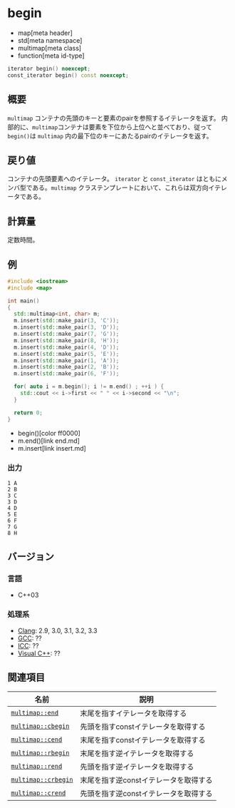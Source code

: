 # begin
* map[meta header]
* std[meta namespace]
* multimap[meta class]
* function[meta id-type]

```cpp
iterator begin() noexcept;
const_iterator begin() const noexcept;
```


## 概要
`multimap` コンテナの先頭のキーと要素のpairを参照するイテレータを返す。 
内部的に、`multimap`コンテナは要素を下位から上位へと並べており、従って `begin()`は `multimap` 内の最下位のキーにあたるpairのイテレータを返す。


## 戻り値
コンテナの先頭要素へのイテレータ。
`iterator` と `const_iterator` はともにメンバ型である。`multimap` クラステンプレートにおいて、これらは双方向イテレータである。


## 計算量
定数時間。


## 例
```cpp example
#include <iostream>
#include <map>

int main() 
{
  std::multimap<int, char> m;
  m.insert(std::make_pair(3, 'C'));
  m.insert(std::make_pair(3, 'D'));
  m.insert(std::make_pair(7, 'G'));
  m.insert(std::make_pair(8, 'H'));
  m.insert(std::make_pair(4, 'D'));
  m.insert(std::make_pair(5, 'E'));
  m.insert(std::make_pair(1, 'A'));
  m.insert(std::make_pair(2, 'B'));
  m.insert(std::make_pair(6, 'F'));

  for( auto i = m.begin(); i != m.end() ; ++i ) {
    std::cout << i->first << " " << i->second << "\n";
  }

  return 0;
}
```
* begin()[color ff0000]
* m.end()[link end.md]
* m.insert[link insert.md]

### 出力
```
1 A
2 B
3 C
3 D
4 D
5 E
6 F
7 G
8 H
```

## バージョン
### 言語
- C++03

### 処理系
- [Clang](/implementation.md#clang): 2.9, 3.0, 3.1, 3.2, 3.3
- [GCC](/implementation.md#gcc): ??
- [ICC](/implementation.md#icc): ??
- [Visual C++](/implementation.md#visual_cpp): ??


## 関連項目

| 名前 | 説明 |
|------------------------------------------------------------------------------------------------|--------------------------------------------------|
| [`multimap::end`](/reference/map/multimap/end.md) | 末尾を指すイテレータを取得する |
| [`multimap::cbegin`](/reference/map/multimap/cbegin.md) | 先頭を指すconstイテレータを取得する |
| [`multimap::cend`](/reference/map/multimap/cend.md) | 末尾を指すconstイテレータを取得する |
| [`multimap::rbegin`](/reference/map/multimap/rbegin.md) | 末尾を指す逆イテレータを取得する |
| [`multimap::rend`](/reference/map/multimap/rend.md) | 先頭を指す逆イテレータを取得する |
| [`multimap::crbegin`](/reference/map/multimap/crbegin.md) | 末尾を指す逆constイテレータを取得する |
| [`multimap::crend`](/reference/map/multimap/crend.md) | 先頭を指す逆constイテレータを取得する |


